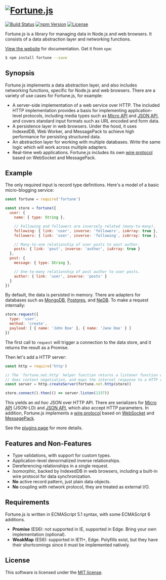 # [![Fortune.js](https://fortunejs.github.io/fortune/assets/fortune_logo.svg)](http://fortunejs.com)

[![Build Status](https://img.shields.io/travis/fortunejs/fortune/master.svg?style=flat-square)](https://travis-ci.org/fortunejs/fortune)
[![npm Version](https://img.shields.io/npm/v/fortune.svg?style=flat-square)](https://www.npmjs.com/package/fortune)
[![License](https://img.shields.io/npm/l/fortune.svg?style=flat-square)](https://raw.githubusercontent.com/fortunejs/fortune/master/LICENSE)

Fortune.js is a library for managing data in Node.js and web browsers. It consists of a data abstraction layer and networking functions.

[View the website](http://fortunejs.com) for documentation. Get it from `npm`:

```sh
$ npm install fortune --save
```


## Synopsis

Fortune.js implements a data abstraction layer, and also includes networking functions, specific for Node.js and web browsers. There are a variety of use cases for Fortune.js, for example:

- A server-side implementation of a web service over HTTP. The included HTTP implementation provides a basis for implementing application-level protocols, including media types such as [Micro API](http://micro-api.org) and [JSON API](http://jsonapi.org), and covers standard input formats such as URL encoded and form data.
- A persistence layer in web browsers. Under the hood, it uses IndexedDB, Web Worker, and MessagePack to achieve high performance for persisting structured data.
- An abstraction layer for working with multiple databases. Write the same logic which will work across multiple adapters.
- Real-time web applications. Fortune.js includes its own [wire protocol](http://fortunejs.com/api/#fortune.net-ws) based on WebSocket and MessagePack.


## Example

The only required input is record type definitions. Here's a model of a basic micro-blogging service:

```js
const fortune = require('fortune')

const store = fortune({
  user: {
    name: { type: String },

    // Following and followers are inversely related (many-to-many).
    following: { link: 'user', inverse: 'followers', isArray: true },
    followers: { link: 'user', inverse: 'following', isArray: true },

    // Many-to-one relationship of user posts to post author.
    posts: { link: 'post', inverse: 'author', isArray: true }
  },
  post: {
    message: { type: String },

    // One-to-many relationship of post author to user posts.
    author: { link: 'user', inverse: 'posts' }
  }
})
```

By default, the data is persisted in memory. There are adapters for databases such as [MongoDB](https://github.com/fortunejs/fortune-mongodb), [Postgres](https://github.com/fortunejs/fortune-postgres), and [NeDB](https://github.com/fortunejs/fortune-nedb). To make a request internally:

```js
store.request({
  type: 'user',
  method: 'create',
  payload: [ { name: 'John Doe' }, { name: 'Jane Doe' } ]
})
```

The first call to `request` will trigger a connection to the data store, and it returns the result as a Promise.

Then let's add a HTTP server:

```js
const http = require('http')

// The `fortune.net.http` helper function returns a listener function which
// does content negotiation, and maps the internal response to a HTTP response.
const server = http.createServer(fortune.net.http(store))

store.connect().then(() => server.listen(1337))
```

This yields an *ad hoc* JSON over HTTP API. There are serializers for [Micro API](https://github.com/fortunejs/fortune-micro-api) (JSON-LD) and [JSON API](https://github.com/fortunejs/fortune-json-api), which also accept HTTP parameters. In addition, Fortune.js implements a [wire protocol](http://fortunejs.com/api/#fortune.net-ws) based on [WebSocket](https://developer.mozilla.org/docs/Web/API/WebSockets_API) and [MessagePack](http://msgpack.org).

See the [plugins page](http://fortunejs.com/plugins/) for more details.


## Features and Non-Features

- Type validations, with support for custom types.
- Application-level denormalized inverse relationships.
- Dereferencing relationships in a single request.
- *Isomorphic*, backed by IndexedDB in web browsers, including a built-in wire protocol for data synchronization.
- **No** active record pattern, just plain data objects.
- **No** coupling with network protocol, they are treated as external I/O.


## Requirements

Fortune.js is written in ECMAScript 5.1 syntax, with some ECMAScript 6 additions.

- **Promise** (ES6): not supported in IE, supported in Edge. Bring your own implementation (optional).
- **WeakMap** (ES6): supported in IE11+, Edge. Polyfills exist, but they have their shortcomings since it must be implemented natively.


## License

This software is licensed under the [MIT license](https://raw.githubusercontent.com/fortunejs/fortune/master/LICENSE).
